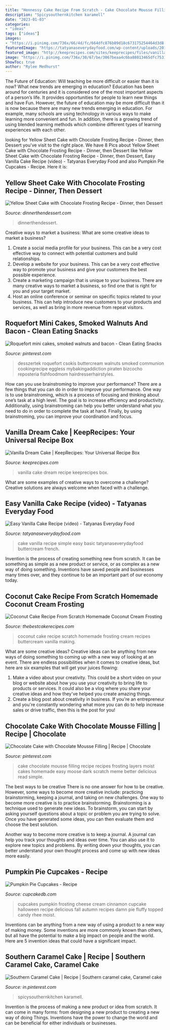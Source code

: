 ```yaml
---
title: "Hennessy Cake Recipe From Scratch - Cake Chocolate Mousse Filling Recipe Recipes Frosting Layers Moist Cakes Homemade Easy Moose Dark Scratch Meme Better Delicious Read Simple"
description: "Spicysouthernkitchen karamell"
date: "2023-01-03"
categories:
- "ideas"
tags: ["ideas"]
images:
- "https://i.pinimg.com/736x/66/4d/fc/664dfc876b09d18c673175254464d3d8.jpg"
featuredImage: "https://tatyanaseverydayfood.com/wp-content/uploads/2016/11/Basic-Vanilla-Cake-1-of-1-731x1024.jpg"
featured_image: "http://keeprecipes.com/sites/keeprecipes/files/vanilla-dream-cake-3-sm.jpg"
image: "https://i.pinimg.com/736x/30/67/be/3067beaa4c6ba88013465dfc7531db8e.jpg"
ShowToc: true
author: "Rylee Medhurst"
---
```



The Future of Education: Will teaching be more difficult or easier than it is now? What new trends are emerging in education?
Education has been around for centuries and it is considered one of the most important aspects of a person’s life. It provides opportunities for people to learn new things and have Fun. However, the future of education may be more difficult than it is now because there are many new trends emerging in education. For example, many schools are using technology in various ways to make learning more convenient and fun. In addition, there is a growing trend of using blended learning methods which combine different types of learning experiences with each other.

	

		
looking for Yellow Sheet Cake with Chocolate Frosting Recipe - Dinner, then Dessert you've visit to the right place. We have 8 Pics about Yellow Sheet Cake with Chocolate Frosting Recipe - Dinner, then Dessert like Yellow Sheet Cake with Chocolate Frosting Recipe - Dinner, then Dessert, Easy Vanilla Cake Recipe (video) - Tatyanas Everyday Food and also Pumpkin Pie Cupcakes - Recipe. Here it is:
		
    
## Yellow Sheet Cake With Chocolate Frosting Recipe - Dinner, Then Dessert

<img loading=lazy src="https://dinnerthendessert.com/wp-content/uploads/2020/06/Yellow-Sheet-Cake-with-Chocolate-Frosting-3-768x1152.jpg" onerror="this.onerror=null;this.src='https://tse3.mm.bing.net/th?id=OIP.dbFP5bdDJ4-jDDQyeUKA5AHaLH&amp;pid=15.1';" alt="Yellow Sheet Cake with Chocolate Frosting Recipe - Dinner, then Dessert">

_Source: dinnerthendessert.com_

>dinnerthendessert. 

	

Creative ways to market a business: What are some creative ideas to market a business?
1. Create a social media profile for your business. This can be a very cost effective way to connect with potential customers and build relationships.
2. Develop a website for your business. This can be a very cost effective way to promote your business and give your customers the best possible experience.
3. Create a marketing campaign that is unique to your business. There are many creative ways to market a business, so find one that is right for you and your target market.
4. Host an online conference or seminar on specific topics related to your business. This can help introduce new customers to your products and services, as well as bring in more revenue from repeat visitors.

    
## Roquefort Mini Cakes, Smoked Walnuts And Bacon - Clean Eating Snacks

<img loading=lazy src="https://i.pinimg.com/736x/95/16/67/9516677e6e5fd08ce273662eec16b08d.jpg" onerror="this.onerror=null;this.src='https://tse3.mm.bing.net/th?id=OIP.hJ8XhUrV0ZTf1dViTpEdfQHaJ3&amp;pid=15.1';" alt="Roquefort mini cakes, smoked walnuts and bacon - Clean Eating Snacks">

_Source: pinterest.com_

>desszertek roquefort csokis buttercream walnuts smoked communion cookingrecipe eggless mybakingaddiction piraten bizcocho reposteria fishfoodmom hairdresserhairstyles. 

	

How can you use brainstroming to improve your performance?
There are a few things that you can do in order to improve your performance. One way is to use brainstroming, which is a process of focusing and thinking about one’s task at a high level. The goal is to increase efficiency and productivity. Additionally, using brainstroming can help you better understand what you need to do in order to complete the task at hand. Finally, by using brainstroming, you can improve your coordination and focus.

    
## Vanilla Dream Cake | KeepRecipes: Your Universal Recipe Box

<img loading=lazy src="http://keeprecipes.com/sites/keeprecipes/files/vanilla-dream-cake-3-sm.jpg" onerror="this.onerror=null;this.src='https://tse2.mm.bing.net/th?id=OIP.c7JFbYUFrY4fOxlSTTwBtgHaKh&amp;pid=15.1';" alt="Vanilla Dream Cake | KeepRecipes: Your Universal Recipe Box">

_Source: keeprecipes.com_

>vanilla cake dream recipe keeprecipes box. 

	

What are some examples of creative ways to overcome a challenge?
Creative solutions are always welcome when faced with a challenge.

    
## Easy Vanilla Cake Recipe (video) - Tatyanas Everyday Food

<img loading=lazy src="https://tatyanaseverydayfood.com/wp-content/uploads/2016/11/Basic-Vanilla-Cake-1-of-1-731x1024.jpg" onerror="this.onerror=null;this.src='https://tse3.mm.bing.net/th?id=OIP.u4g3_BdlQHtOy7IQABE9pAHaKX&amp;pid=15.1';" alt="Easy Vanilla Cake Recipe (video) - Tatyanas Everyday Food">

_Source: tatyanaseverydayfood.com_

>cake vanilla recipe simple easy basic tatyanaseverydayfood buttercream french. 

	

Invention is the process of creating something new from scratch. It can be something as simple as a new product or service, or as complex as a new way of doing something. Inventions have saved people and businesses many times over, and they continue to be an important part of our economy today.

    
## Coconut Cake Recipe From Scratch Homemade Coconut Cream Frosting

<img loading=lazy src="https://i1.wp.com/thebestcakerecipes.com/wp-content/uploads/2017/09/coconut-cake-with-coconut-buttercream-recipe-10.jpg?fit=640%2C959&amp;ssl=1" onerror="this.onerror=null;this.src='https://tse1.mm.bing.net/th?id=OIP.mWYwTNNFpibF-NrPrL4c9QHaLG&amp;pid=15.1';" alt="Coconut Cake Recipe From Scratch Homemade Coconut Cream Frosting">

_Source: thebestcakerecipes.com_

>coconut cake recipe scratch homemade frosting cream recipes buttercream vanilla making. 

	

What are some creative ideas?
Creative ideas can be anything from new ways of doing something to coming up with a new way of looking at an event. There are endless possibilities when it comes to creative ideas, but here are six examples that will get your juices flowing: 
1. Make a video about your creativity. This could be a short video on your blog or website about how you use your creativity to bring life to products or services. It could also be a vlog where you share your creative ideas and how they've helped you create amazing things. 
2. Create a blog post about creativity in business. If you're an entrepreneur and you're constantly wondering what more you can do to help increase sales or drive traffic, then this is the post for you!

    
## Chocolate Cake With Chocolate Mousse Filling | Recipe | Chocolate

<img loading=lazy src="https://i.pinimg.com/736x/66/4d/fc/664dfc876b09d18c673175254464d3d8.jpg" onerror="this.onerror=null;this.src='https://tse3.mm.bing.net/th?id=OIP.R6qqYrwj0RuGXtl-4ecYXAHaLG&amp;pid=15.1';" alt="Chocolate Cake with Chocolate Mousse Filling | Recipe | Chocolate">

_Source: pinterest.com_

>cake chocolate mousse filling recipe recipes frosting layers moist cakes homemade easy moose dark scratch meme better delicious read simple. 

	

The best ways to be creative
There is no one answer for how to be creative. However, some ways to become more creative include: practicing brainstorming, keeping a journal, and taking on new challenges.
One way to become more creative is to practice brainstorming. Brainstorming is a technique used to generate new ideas. To brainstorm, you can start by asking yourself questions about a topic or problem you are trying to solve. Once you have generated some ideas, you can then evaluate them and choose the best solution.

Another way to become more creative is to keep a journal. A journal can help you track your thoughts and ideas over time. You can also use it to explore new topics and problems. By writing down your thoughts, you can better understand your own thought process and come up with new ideas more easily.

    
## Pumpkin Pie Cupcakes - Recipe

<img loading=lazy src="https://www.cupcakedb.com/stat/img/1280/072PumpkinPieCupcakes.jpg" onerror="this.onerror=null;this.src='https://tse1.mm.bing.net/th?id=OIP.oC5QIcUpUOS1Hsk0VXFTyAHaLH&amp;pid=15.1';" alt="Pumpkin Pie Cupcakes - Recipe">

_Source: cupcakedb.com_

>cupcakes pumpkin frosting cheese cream cinnamon cupcake halloween recipe delicious fall autumn recipes damn pie fluffy topped candy rhee moist. 

	

Inventions can be anything from a new way of using a product to a new way of making money. Some inventions are more commonly known than others, but all have the potential to make a big impact on people and the world. Here are 5 invention ideas that could have a significant impact.

    
## Southern Caramel Cake | Recipe | Southern Caramel Cake, Caramel Cake

<img loading=lazy src="https://i.pinimg.com/736x/30/67/be/3067beaa4c6ba88013465dfc7531db8e.jpg" onerror="this.onerror=null;this.src='https://tse2.mm.bing.net/th?id=OIP.ytJdTyVXRMQg1eOBRA0gYwHaMH&amp;pid=15.1';" alt="Southern Caramel Cake | Recipe | Southern caramel cake, Caramel cake">

_Source: in.pinterest.com_

>spicysouthernkitchen karamell. 

	

Invention is the process of making a new product or idea from scratch. It can come in many forms: from designing a new product to creating a new way of doing Things. Inventions have the power to change the world and can be beneficial for either individuals or businesses.

